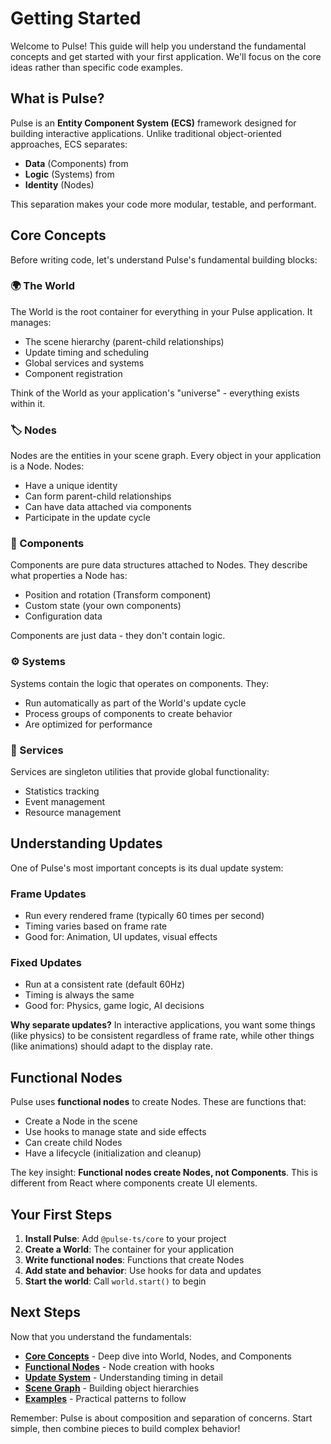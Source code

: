 # Getting Started

Welcome to Pulse! This guide will help you understand the fundamental concepts and get started with your first application. We'll focus on the core ideas rather than specific code examples.

## What is Pulse?

Pulse is an **Entity Component System (ECS)** framework designed for building interactive applications. Unlike traditional object-oriented approaches, ECS separates:

- **Data** (Components) from
- **Logic** (Systems) from
- **Identity** (Nodes)

This separation makes your code more modular, testable, and performant.

## Core Concepts

Before writing code, let's understand Pulse's fundamental building blocks:

### 🌍 The World
The World is the root container for everything in your Pulse application. It manages:
- The scene hierarchy (parent-child relationships)
- Update timing and scheduling
- Global services and systems
- Component registration

Think of the World as your application's "universe" - everything exists within it.

### 🏷️ Nodes
Nodes are the entities in your scene graph. Every object in your application is a Node. Nodes:
- Have a unique identity
- Can form parent-child relationships
- Can have data attached via components
- Participate in the update cycle

### 🧩 Components
Components are pure data structures attached to Nodes. They describe what properties a Node has:
- Position and rotation (Transform component)
- Custom state (your own components)
- Configuration data

Components are just data - they don't contain logic.

### ⚙️ Systems
Systems contain the logic that operates on components. They:
- Run automatically as part of the World's update cycle
- Process groups of components to create behavior
- Are optimized for performance

### 🔧 Services
Services are singleton utilities that provide global functionality:
- Statistics tracking
- Event management
- Resource management

## Understanding Updates

One of Pulse's most important concepts is its dual update system:

### Frame Updates
- Run every rendered frame (typically 60 times per second)
- Timing varies based on frame rate
- Good for: Animation, UI updates, visual effects

### Fixed Updates
- Run at a consistent rate (default 60Hz)
- Timing is always the same
- Good for: Physics, game logic, AI decisions

**Why separate updates?** In interactive applications, you want some things (like physics) to be consistent regardless of frame rate, while other things (like animations) should adapt to the display rate.

## Functional Nodes

Pulse uses **functional nodes** to create Nodes. These are functions that:
- Create a Node in the scene
- Use hooks to manage state and side effects
- Can create child Nodes
- Have a lifecycle (initialization and cleanup)

The key insight: **Functional nodes create Nodes, not Components**. This is different from React where components create UI elements.

## Your First Steps

1. **Install Pulse**: Add `@pulse-ts/core` to your project
2. **Create a World**: The container for your application
3. **Write functional nodes**: Functions that create Nodes
4. **Add state and behavior**: Use hooks for data and updates
5. **Start the world**: Call `world.start()` to begin

## Next Steps

Now that you understand the fundamentals:

- **[Core Concepts](core-concepts.md)** - Deep dive into World, Nodes, and Components
- **[Functional Nodes](functional-nodes.md)** - Node creation with hooks
- **[Update System](update-system.md)** - Understanding timing in detail
- **[Scene Graph](scene-graph.md)** - Building object hierarchies
- **[Examples](examples.md)** - Practical patterns to follow

Remember: Pulse is about composition and separation of concerns. Start simple, then combine pieces to build complex behavior!
